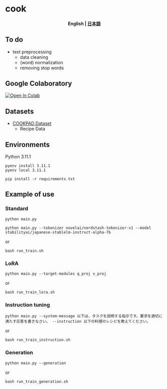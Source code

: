 # cook

<h4 align="center">
    <p>
        <b>English</b> | 
        <a href='https://github.com/Natu-ja/cook/blob/main/README_ja.md'>日本語</a>
    </p>
</h4>

## To do
- text preprocessing
    - data cleaning
    - (word) normalization
    - removing stop words

## Google Colaboratory
[![Open In Colab](https://colab.research.google.com/assets/colab-badge.svg)](https://colab.research.google.com/drive/1ad8CKAOHuK5dnqvufVwrDTmIGH7SDTEw?usp=sharing)

## Datasets
- [COOKPAD Dataset](https://www.nii.ac.jp/dsc/idr/cookpad/cookpad.html)
    - Recipe Data

## Environments
Python 3.11.1
```
pyenv install 3.11.1
pyenv local 3.11.1
```

```
pip install -r requirements.txt
```

## Example of use
### Standard
```
python main.py
```
```
python main.py --tokenizer novelai/nerdstash-tokenizer-v1 --model stabilityai/japanese-stablelm-instruct-alpha-7b
```
or 
```
bash run_train.sh
```

### LoRA
```
python main.py --target-modules q_proj v_proj
```
or 
```
bash run_train_lora.sh
```

### Instruction tuning
```
python main.py --system-message 以下は、タスクを説明する指示です。要求を適切に満たす応答を書きなさい。 --instruction 以下の料理のレシピを教えてください。
```
or 
```
bash run_train_instruction.sh
```

### Generation
```
python main.py --generation
```
or 
```
bash run_train_generation.sh
```